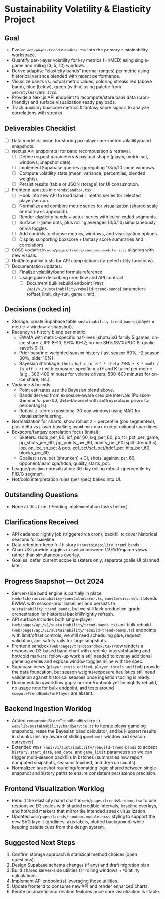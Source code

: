 # Sustainability Volatility & Elasticity Project

## Goal
- Evolve `web/pages/trendsSandbox.tsx` into the primary sustainability workspace.
- Quantify per-player volatility for key metrics (HI/MED) using single-game and rolling (3, 5, 10) windows.
- Derive adaptive “elasticity bands” (normal ranges) per metric using historical variance blended with recent performance.
- Visualize bands vs. actual metric values, coloring streaks red (above band), blue (below), green (within) using palette from `web/styles/vars.scss`.
- Provide a Next.js API endpoint to recompute/store band data (cron-friendly) and surface visualization-ready payloads.
- Track auxiliary boxscore metrics & fantasy score signals to analyze correlations with streaks.

## Deliverables Checklist
- [ ] Data model decision for storing per-player per-metric volatility/band snapshots.
- [ ] Next.js API endpoint(s) for band recomputation & retrieval.
  - [ ] Define request parameters & payload shape (player, metric set, windows, snapshot date).
  - [ ] Implement Supabase queries aggregating 1/3/5/10 game windows.
  - [ ] Compute volatility stats (mean, variance, percentiles, blended weights).
  - [ ] Persist results (table or JSON storage) for UI consumption.
- [ ] Frontend updates in `trendsSandbox.tsx`.
  - [ ] Hook into new API to load band + metric series for selected player/season.
  - [ ] Normalize and combine metric series for visualization (shared scale or multi-axis approach).
  - [ ] Render elasticity bands + actual series with color-coded segments.
  - [ ] Surface 1-game dots, plus rolling averages (3/5/10) simultaneously or via toggles.
  - [ ] Add controls to choose metrics, windows, and visualization options.
  - [ ] Display supporting boxscore + fantasy score summaries and correlations.
- [ ] SCSS updates in `web/pages/trends/sandbox.module.scss` aligning with new visuals.
- [ ] Unit/integration tests for API computations (targeted utility functions).
- [ ] Documentation updates:
  - [ ] Finalize volatility/band formula reference.
  - [ ] Usage guide describing cron flow and API contract.
    - [ ] Document bulk rebuild endpoint (`POST /api/v1/sustainability/rebuild-trend-bands`) parameters (offset, limit, dry-run, game_limit).

## Decisions (locked in)
- Storage: create Supabase table `sustainability_trend_bands` (player × metric × window × snapshot).
- Recency vs history blend per metric:
  - EWMA with metric-specific half-lives (shots/ixG family 5 games; on-ice share 7; IPP 8–10; SH% 10–12; on-ice SH%/SV%/PDO 8; goalie save% 6–8).
  - Prior baseline: weighted season history (last season 60%, -2 season 30%, older 10%).
  - Bayesian shrinkage: `theta_hat = (n_eff * theta_EWMA + K * mu0) / (n_eff + K)` with exposure-specific `n_eff` and K tuned per metric (e.g., 300–400 minutes for volume drivers, 500–600 minutes for on-ice share, etc.).
- Variance & bounds:
  - Point estimates use the Bayesian blend above.
  - Bands derived from exposure-aware credible intervals (Poisson-Gamma for per-60, Beta-Binomial with Jeffreys/player priors for percentages).
  - Robust z-scores (positional 30-day window) using MAD for visualization/alerting.
- Normalization for charts: show robust z + percentile (pos segmented), plus delta vs player baseline; avoid min-max except optional sparklines.
- Boxscore/fantasy correlation focus (initial):
  - Skaters: shots_per_60, icf_per_60, ixg_per_60, pp_toi_pct_per_game, pp_shots_per_60, pp_points_per_60, points_per_60 (split strengths), ipp, on_ice_sh_pct & pdo, xgf_pct/scf_pct/hdcf_pct, hits_per_60, blocks_per_60.
  - Goalies: save_pct (shrunken) + CI, shots_against_per_60, opponent/team xga/hdca, quality_starts_pct.
- League/position normalization: 30-day rolling robust z/percentile by F/D/G segment.
- Hot/cold interpretation rules (per spec) baked into UI.

## Outstanding Questions
- None at this time. (Pending implementation tasks below.)

## Clarifications Received
- API cadence: nightly job (triggered via cron); backfill to cover historical seasons for baseline.
- Data retention: keep full history in `sustainability_trend_bands`.
- Chart UX: provide toggles to switch between 1/3/5/10-game views rather than simultaneous overlay.
- Goalies: defer; current scope is skaters only, separate goalie UI planned later.

## Progress Snapshot — Oct 2024
- Server-side band engine is partially in place (`web/lib/sustainability/bandCalculator.ts`, `bandService.ts`). It blends EWMA with season-prior baselines and persists to `sustainability_trend_bands`, but we still lack production-grade orchestration for historical backfill/nightly refresh.
- API surface includes both single-player (`web/pages/api/v1/sustainability/trend-bands.ts`) and bulk rebuild (`web/pages/api/v1/sustainability/rebuild-trend-bands.ts`) endpoints with limit/offset controls; we still need scheduling glue, request validation, and safety rails for large snapshots.
- Frontend sandbox (`web/pages/trendsSandbox.tsx`) now renders a responsive D3-based band chart with credible-interval shading and hot/cold markers; follow-up work is still needed to overlay additional gamelog series and expose window toggles inline with the spec.
- Supabase views (`player_stats_unified`, `player_totals_unified`) provide the data foundation, but season weights/exposure heuristics still need validation against historical seasons once ingestion tooling is ready.
- Documentation/workflow gaps: no cron/runbook yet for nightly rebuild, no usage note for bulk endpoint, and tests around `computeTrendBandsForPlayer` are absent.

## Backend Ingestion Worklog
- Added `computeAndStoreTrendBandHistory` in `web/lib/sustainability/bandService.ts` to iterate player gamelog snapshots, reuse the Bayesian band calculator, and bulk upsert results in chunks (history aware of sliding `gameLimit` window and season carryover).
- Extended `POST /api/v1/sustainability/rebuild-trend-bands` to accept `history`, `start_date`, `end_date`, and `game_limit` parameters so we can trigger multi-season backfills in batches (summaries now report computed snapshots, seasons touched, and dry-run counts).
- Normalized snapshot rounding/formatting logic shared between single-snapshot and history paths to ensure consistent persistence precision.

## Frontend Visualization Worklog
- Rebuilt the elasticity band chart in `web/pages/trendsSandbox.tsx` to use responsive D3 scales with shaded credible intervals, baseline overlays, and hot/cold markers that mirror the intended streak visualization.
- Updated `web/pages/trends/sandbox.module.scss` styling to support the new SVG layout (gridlines, axis labels, plotted background) while keeping palette cues from the design system.

## Suggested Next Steps
1. Confirm storage approach & statistical method choices (open questions).
2. Design Supabase schema changes (if any) and draft migration plan.
3. Build shared server-side utilities for rolling windows + volatility calculations.
4. Implement API endpoint(s) leveraging those utilities.
5. Update frontend to consume new API and render enhanced charts.
6. Iterate on analytics/correlation features once core visualization is stable.
